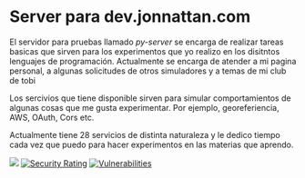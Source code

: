 # Server para dev.jonnattan.com
El servidor para pruebas llamado *py-server* se encarga de realizar tareas basicas que sirven para los experimentos que yo realizo en los disitntos lenguajes de programación.
Actualmente se encarga de atender a mi pagina personal, a algunas solicitudes de otros simuladores y a temas de mi club de tobi

Los sercivios que tiene disponible sirven para simular comportamientos de algunas cosas que me gusta experimentar. Por ejemplo, georeferiencia, AWS, OAuth, Cors etc.

Actualmente tiene 28 servicios de distinta naturaleza y le dedico tiempo cada vez que puedo para hacer experimentos en las materias que aprendo. 

![](https://img.shields.io/twitter/url?style=social&url=https%3A%2F%2Ftwitter.com%2Fjonnattan)
[![Security Rating](https://sonarcloud.io/api/project_badges/measure?project=jonnattangc_py-server&metric=security_rating)](https://sonarcloud.io/summary/new_code?id=jonnattangc_py-server)
[![Vulnerabilities](https://sonarcloud.io/api/project_badges/measure?project=jonnattangc_py-server&metric=vulnerabilities)](https://sonarcloud.io/summary/new_code?id=jonnattangc_py-server)
